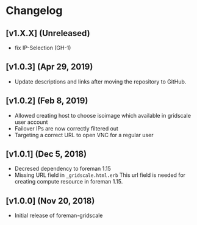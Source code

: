 # Changelog

## [v1.X.X] (Unreleased)

- fix IP-Selection (GH-1)

## [v1.0.3] (Apr 29, 2019)

- Update descriptions and links after moving the repository to GitHub.

## [v1.0.2] (Feb 8, 2019)

- Allowed creating host to choose isoimage which available in gridscale user account
- Failover IPs are now correctly filtered out
- Targeting a correct URL to open VNC for a regular user

## [v1.0.1] (Dec 5, 2018)

- Decresed dependency to foreman 1.15
- Missing URL field in `_gridscale.html.erb`
  This url field is needed for creating compute resource in foreman 1.15. 

## [v1.0.0] (Nov 20, 2018)

- Initial release of foreman-gridscale

